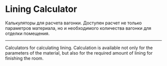 # Lining Calculator
Калькуляторы для расчета вагонки. Доступен расчет не только параметров материала, но и необходимого количества вагонки для отделки помещения.

---------------------------------------------------------------------------------------------------------------------------------------------------------------------------------------

Calculators for calculating lining. Calculation is available not only for the parameters of the material, but also for the required amount of lining for finishing the room.


